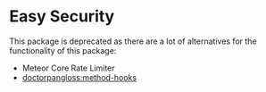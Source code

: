 Easy Security 
====================

This package is deprecated as there are a lot of alternatives for the functionality of this package:

* Meteor Core Rate Limiter
* [doctorpangloss:method-hooks](https://atmospherejs.com/doctorpangloss/method-hooks)

